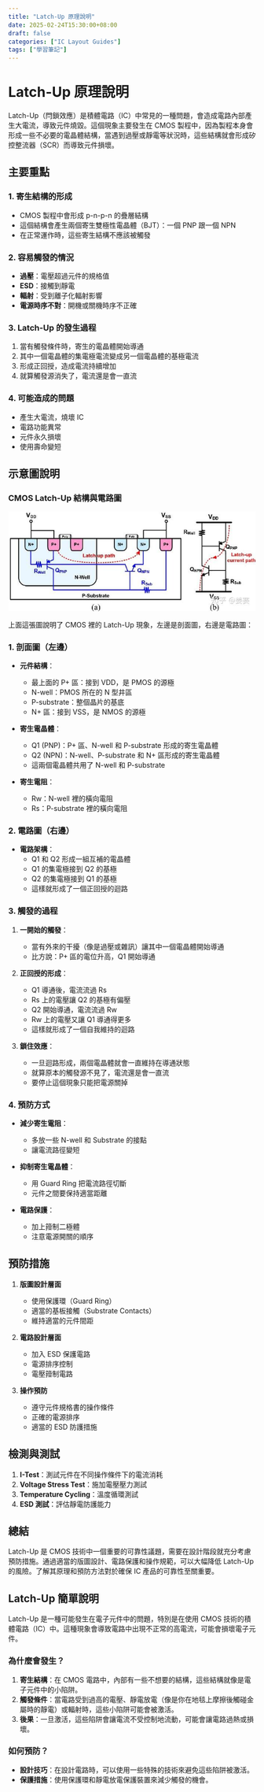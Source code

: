 ```yaml
---
title: "Latch-Up 原理說明"
date: 2025-02-24T15:30:00+08:00
draft: false
categories: ["IC Layout Guides"]
tags: ["學習筆記"]
---
```


# Latch-Up 原理說明

Latch-Up（閂鎖效應）是積體電路（IC）中常見的一種問題，會造成電路內部產生大電流，導致元件燒毀。這個現象主要發生在 CMOS 製程中，因為製程本身會形成一些不必要的電晶體結構，當遇到過壓或靜電等狀況時，這些結構就會形成矽控整流器（SCR）而導致元件損壞。

## 主要重點

### 1. 寄生結構的形成
- CMOS 製程中會形成 p-n-p-n 的疊層結構
- 這個結構會產生兩個寄生雙極性電晶體（BJT）：一個 PNP 跟一個 NPN
- 在正常運作時，這些寄生結構不應該被觸發

### 2. 容易觸發的情況
- **過壓**：電壓超過元件的規格值
- **ESD**：接觸到靜電
- **輻射**：受到離子化輻射影響
- **電源時序不對**：開機或關機時序不正確

### 3. Latch-Up 的發生過程
1. 當有觸發條件時，寄生的電晶體開始導通
2. 其中一個電晶體的集電極電流變成另一個電晶體的基極電流
3. 形成正回授，造成電流持續增加
4. 就算觸發源消失了，電流還是會一直流

### 4. 可能造成的問題
- 產生大電流，燒壞 IC
- 電路功能異常
- 元件永久損壞
- 使用壽命變短

## 示意圖說明

### CMOS Latch-Up 結構與電路圖
![CMOS Latch-up 結構與電路圖](latchup_pic1.png)

上面這張圖說明了 CMOS 裡的 Latch-Up 現象，左邊是剖面圖，右邊是電路圖：

### 1. 剖面圖（左邊）
- **元件結構**：
  - 最上面的 P+ 區：接到 VDD，是 PMOS 的源極
  - N-well：PMOS 所在的 N 型井區
  - P-substrate：整個晶片的基底
  - N+ 區：接到 VSS，是 NMOS 的源極

- **寄生電晶體**：
  - Q1 (PNP)：P+ 區、N-well 和 P-substrate 形成的寄生電晶體
  - Q2 (NPN)：N-well、P-substrate 和 N+ 區形成的寄生電晶體
  - 這兩個電晶體共用了 N-well 和 P-substrate

- **寄生電阻**：
  - Rw：N-well 裡的橫向電阻
  - Rs：P-substrate 裡的橫向電阻

### 2. 電路圖（右邊）
- **電路架構**：
  - Q1 和 Q2 形成一組互補的電晶體
  - Q1 的集電極接到 Q2 的基極
  - Q2 的集電極接到 Q1 的基極
  - 這樣就形成了一個正回授的迴路

### 3. 觸發的過程
1. **一開始的觸發**：
   - 當有外來的干擾（像是過壓或雜訊）讓其中一個電晶體開始導通
   - 比方說：P+ 區的電位升高，Q1 開始導通

2. **正回授的形成**：
   - Q1 導通後，電流流過 Rs
   - Rs 上的電壓讓 Q2 的基極有偏壓
   - Q2 開始導通，電流流過 Rw
   - Rw 上的電壓又讓 Q1 導通得更多
   - 這樣就形成了一個自我維持的迴路

3. **鎖住效應**：
   - 一旦迴路形成，兩個電晶體就會一直維持在導通狀態
   - 就算原本的觸發源不見了，電流還是會一直流
   - 要停止這個現象只能把電源關掉

### 4. 預防方式
- **減少寄生電阻**：
  - 多放一些 N-well 和 Substrate 的接點
  - 讓電流路徑變短
  
- **抑制寄生電晶體**：
  - 用 Guard Ring 把電流路徑切斷
  - 元件之間要保持適當距離

- **電路保護**：
  - 加上箝制二極體
  - 注意電源開關的順序

## 預防措施

1. **版圖設計層面**
   - 使用保護環（Guard Ring）
   - 適當的基板接觸（Substrate Contacts）
   - 維持適當的元件間距

2. **電路設計層面**
   - 加入 ESD 保護電路
   - 電源排序控制
   - 電壓箝制電路

3. **操作預防**
   - 遵守元件規格書的操作條件
   - 正確的電源排序
   - 適當的 ESD 防護措施

## 檢測與測試

1. **I-Test**：測試元件在不同操作條件下的電流消耗
2. **Voltage Stress Test**：施加電壓壓力測試
3. **Temperature Cycling**：溫度循環測試
4. **ESD 測試**：評估靜電防護能力

## 總結

Latch-Up 是 CMOS 技術中一個重要的可靠性議題，需要在設計階段就充分考慮預防措施。通過適當的版圖設計、電路保護和操作規範，可以大幅降低 Latch-Up 的風險。了解其原理和預防方法對於確保 IC 產品的可靠性至關重要。

## Latch-Up 簡單說明

Latch-Up 是一種可能發生在電子元件中的問題，特別是在使用 CMOS 技術的積體電路（IC）中。這種現象會導致電路中出現不正常的高電流，可能會損壞電子元件。

### 為什麼會發生？

1. **寄生結構**：在 CMOS 電路中，內部有一些不想要的結構，這些結構就像是電子元件中的小陷阱。
2. **觸發條件**：當電路受到過高的電壓、靜電放電（像是你在地毯上摩擦後觸碰金屬時的靜電）或輻射時，這些小陷阱可能會被激活。
3. **後果**：一旦激活，這些陷阱會讓電流不受控制地流動，可能會讓電路過熱或損壞。

### 如何預防？

- **設計技巧**：在設計電路時，可以使用一些特殊的技術來避免這些陷阱被激活。
- **保護措施**：使用保護環和靜電放電保護裝置來減少觸發的機會。 
